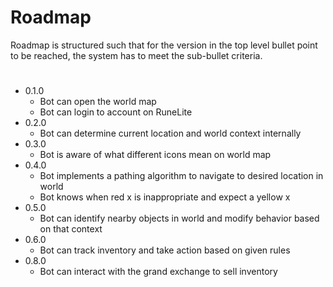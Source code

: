 # Roadmap

Roadmap is structured such that for the version in the top level bullet
point to be reached, the system has to meet the sub-bullet criteria.
  
#
* 0.1.0
  * Bot can open the world map
  * Bot can login to account on RuneLite
* 0.2.0
  * Bot can determine current location and world context internally
* 0.3.0
  * Bot is aware of what different icons mean on world map
* 0.4.0
  * Bot implements a pathing algorithm to navigate to desired location in world
  * Bot knows when red x is inappropriate and expect a yellow x
* 0.5.0
  * Bot can identify nearby objects in world and modify behavior based on that context
* 0.6.0
  * Bot can track inventory and take action based on given rules
* 0.8.0
  * Bot can interact with the grand exchange to sell inventory
